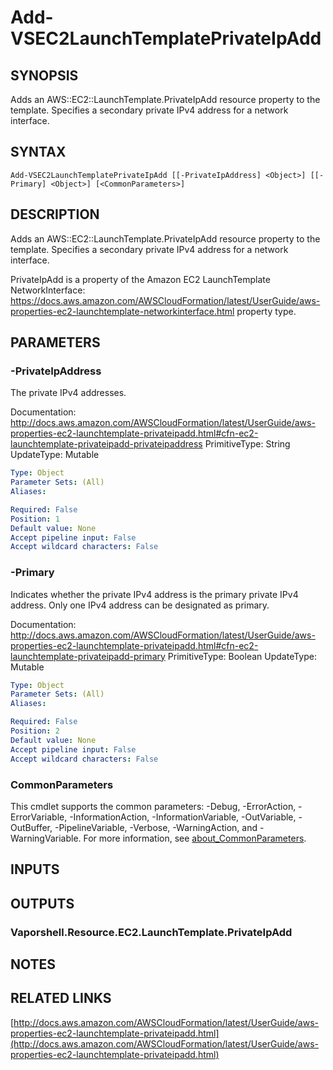 # Add-VSEC2LaunchTemplatePrivateIpAdd

## SYNOPSIS
Adds an AWS::EC2::LaunchTemplate.PrivateIpAdd resource property to the template.
Specifies a secondary private IPv4 address for a network interface.

## SYNTAX

```
Add-VSEC2LaunchTemplatePrivateIpAdd [[-PrivateIpAddress] <Object>] [[-Primary] <Object>] [<CommonParameters>]
```

## DESCRIPTION
Adds an AWS::EC2::LaunchTemplate.PrivateIpAdd resource property to the template.
Specifies a secondary private IPv4 address for a network interface.

PrivateIpAdd is a property of the Amazon EC2 LaunchTemplate NetworkInterface: https://docs.aws.amazon.com/AWSCloudFormation/latest/UserGuide/aws-properties-ec2-launchtemplate-networkinterface.html property type.

## PARAMETERS

### -PrivateIpAddress
The private IPv4 addresses.

Documentation: http://docs.aws.amazon.com/AWSCloudFormation/latest/UserGuide/aws-properties-ec2-launchtemplate-privateipadd.html#cfn-ec2-launchtemplate-privateipadd-privateipaddress
PrimitiveType: String
UpdateType: Mutable

```yaml
Type: Object
Parameter Sets: (All)
Aliases:

Required: False
Position: 1
Default value: None
Accept pipeline input: False
Accept wildcard characters: False
```

### -Primary
Indicates whether the private IPv4 address is the primary private IPv4 address.
Only one IPv4 address can be designated as primary.

Documentation: http://docs.aws.amazon.com/AWSCloudFormation/latest/UserGuide/aws-properties-ec2-launchtemplate-privateipadd.html#cfn-ec2-launchtemplate-privateipadd-primary
PrimitiveType: Boolean
UpdateType: Mutable

```yaml
Type: Object
Parameter Sets: (All)
Aliases:

Required: False
Position: 2
Default value: None
Accept pipeline input: False
Accept wildcard characters: False
```

### CommonParameters
This cmdlet supports the common parameters: -Debug, -ErrorAction, -ErrorVariable, -InformationAction, -InformationVariable, -OutVariable, -OutBuffer, -PipelineVariable, -Verbose, -WarningAction, and -WarningVariable. For more information, see [about_CommonParameters](http://go.microsoft.com/fwlink/?LinkID=113216).

## INPUTS

## OUTPUTS

### Vaporshell.Resource.EC2.LaunchTemplate.PrivateIpAdd
## NOTES

## RELATED LINKS

[http://docs.aws.amazon.com/AWSCloudFormation/latest/UserGuide/aws-properties-ec2-launchtemplate-privateipadd.html](http://docs.aws.amazon.com/AWSCloudFormation/latest/UserGuide/aws-properties-ec2-launchtemplate-privateipadd.html)

